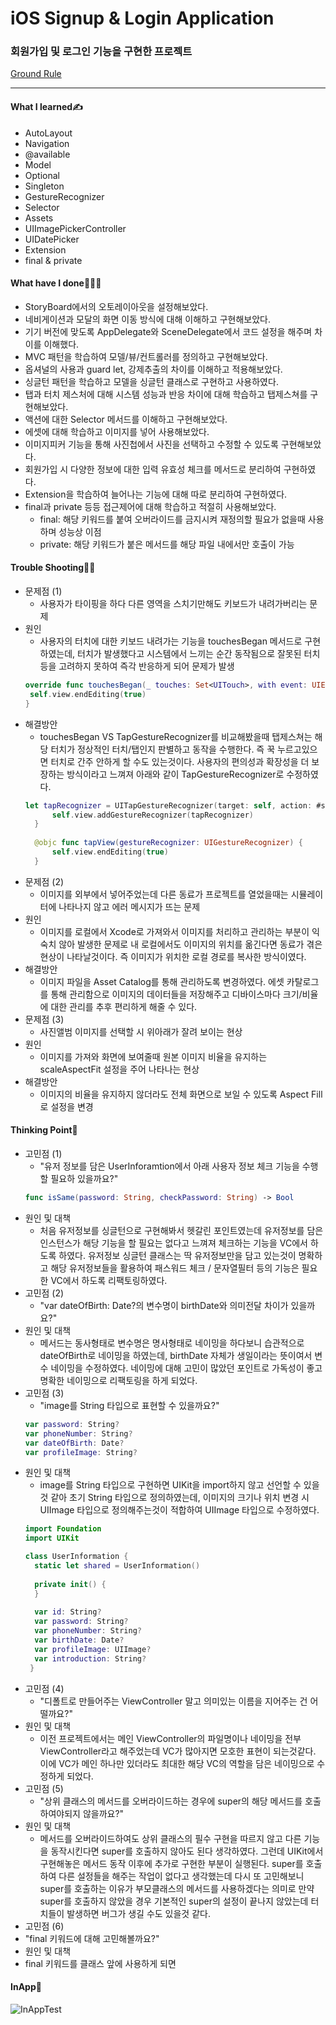 # iOS Signup & Login Application
### 회원가입 및 로그인 기능을 구현한 프로젝트
[Ground Rule](https://github.com/GREENOVER/ios-signup-flow/blob/main/GroundRule.md)
***
#### What I learned✍️
- AutoLayout
- Navigation
- @available
- Model
- Optional
- Singleton
- GestureRecognizer
- Selector
- Assets
- UIImagePickerController
- UIDatePicker
- Extension
- final & private

#### What have I done🧑🏻‍💻
- StoryBoard에서의 오토레이아웃을 설정해보았다.
- 네비게이션과 모달의 화면 이동 방식에 대해 이해하고 구현해보았다.
- 기기 버전에 맞도록 AppDelegate와 SceneDelegate에서 코드 설정을 해주며 차이를 이해했다.
- MVC 패턴을 학습하여 모델/뷰/컨트롤러를 정의하고 구현해보았다.
- 옵셔널의 사용과 guard let, 강제추출의 차이를 이해하고 적용해보았다.
- 싱글턴 패턴을 학습하고 모델을 싱글턴 클래스로 구현하고 사용하였다.
- 탭과 터치 제스처에 대해 시스템 성능과 반응 차이에 대해 학습하고 탭제스쳐를 구현해보았다.
- 액션에 대한 Selector 메서드를 이해하고 구현해보았다.
- 에셋에 대해 학습하고 이미지를 넣어 사용해보았다.
- 이미지피커 기능을 통해 사진첩에서 사진을 선택하고 수정할 수 있도록 구현해보았다.
- 회원가입 시 다양한 정보에 대한 입력 유효성 체크를 메서드로 분리하여 구현하였다.
- Extension을 학습하여 늘어나는 기능에 대해 따로 분리하여 구현하였다.
- final과 private 등등 접근제어에 대해 학습하고 적절히 사용해보았다.
   - final: 해당 키워드를 붙여 오버라이드를 금지시켜 재정의할 필요가 없을때 사용하며 성능상 이점
   - private: 해당 키워드가 붙은 메서드를 해당 파일 내에서만 호출이 가능

#### Trouble Shooting👨‍🔧
- 문제점 (1)
  - 사용자가 타이핑을 하다 다른 영역을 스치기만해도 키보드가 내려가버리는 문제
- 원인
  - 사용자의 터치에 대한 키보드 내려가는 기능을 touchesBegan 메서드로 구현하였는데, 터치가 발생했다고 시스템에서 느끼는 순간 동작됨으로 잘못된 터치 등을 고려하지 못하여 즉각 반응하게 되어 문제가 발생
  ```swift
  override func touchesBegan(_ touches: Set<UITouch>, with event: UIEvent?){
   self.view.endEditing(true)
  }
  ```
- 해결방안
  - touchesBegan VS TapGestureRecognizer를 비교해봤을때 탭제스쳐는 해당 터치가 정상적인 터치/탭인지 판별하고 동작을 수행한다. 즉 꾹 누르고있으면 터치로 간주 안하게 할 수도 있는것이다. 사용자의 편의성과 확장성을 더 보장하는 방식이라고 느껴져 아래와 같이 TapGestureRecognizer로 수정하였다.
  ```swift
  let tapRecognizer = UITapGestureRecognizer(target: self, action: #selector(tapView(gestureRecognizer:)))
        self.view.addGestureRecognizer(tapRecognizer)
    }
        
    @objc func tapView(gestureRecognizer: UIGestureRecognizer) {
        self.view.endEditing(true)
    }
  ```
- 문제점 (2)
  - 이미지를 외부에서 넣어주었는데 다른 동료가 프로젝트를 열었을때는 시뮬레이터에 나타나지 않고 에러 메시지가 뜨는 문제
- 원인
  - 이미지를 로컬에서 Xcode로 가져와서 이미지를 처리하고 관리하는 부분이 익숙치 않아 발생한 문제로 내 로컬에서도 이미지의 위치를 옮긴다면 동료가 겪은 현상이 나타날것이다. 즉 이미지가 위치한 로컬 경로를 복사한 방식이였다.
- 해결방안
  - 이미지 파일을 Asset Catalog를 통해 관리하도록 변경하였다. 에셋 카탈로그를 통해 관리함으로 이미지의 데이터들을 저장해주고 디바이스마다 크기/비율에 대한 관리를 추후 편리하게 해줄 수 있다.
- 문제점 (3)
  - 사진앨범 이미지를 선택할 시 위아래가 잘려 보이는 현상
- 원인
  - 이미지를 가져와 화면에 보여줄때 원본 이미지 비율을 유지하는 scaleAspectFit 설정을 주어 나타나는 현상
- 해결방안
  - 이미지의 비율을 유지하지 않더라도 전체 화면으로 보일 수 있도록 Aspect Fill로 설정을 변경




#### Thinking Point🤔
- 고민점 (1)
  - "유저 정보를 담은 UserInforamtion에서 아래 사용자 정보 체크 기능을 수행할 필요하 있을까요?"
  ```swift
  func isSame(password: String, checkPassword: String) -> Bool
  ```
- 원인 및 대책
  - 처음 유저정보를 싱글턴으로 구현해봐서 헷갈린 포인트였는데 유저정보를 담은 인스턴스가 해당 기능을 할 필요는 없다고 느껴져 체크하는 기능을 VC에서 하도록 하였다. 유저정보 싱글턴 클래스는 딱 유저정보만을 담고 있는것이 명확하고 해당 유저정보들을 활용하여 패스워드 체크 / 문자열필터 등의 기능은 필요한 VC에서 하도록 리팩토링하였다.
- 고민점 (2)
  - "var dateOfBirth: Date?의 변수명이 birthDate와 의미전달 차이가 있을까요?"
- 원인 및 대책
  - 메서드는 동사형태로 변수명은 명사형태로 네이밍을 하다보니 습관적으로 dateOfBirth로 네이밍을 하였는데, birthDate 자체가 생일이라는 뜻이여서 변수 네이밍을 수정하였다. 네이밍에 대해 고민이 많았던 포인트로 가독성이 좋고 명확한 네이밍으로 리팩토링을 하게 되었다.
- 고민점 (3)
  - "image를 String 타입으로 표현할 수 있을까요?"
  ```swift
  var password: String?
  var phoneNumber: String?
  var dateOfBirth: Date?
  var profileImage: String?
  ```
- 원인 및 대책
  - image를 String 타입으로 구현하면 UIKit을 import하지 않고 선언할 수 있을것 같아 초기 String 타입으로 정의하였는데, 이미지의 크기나 위치 변경 시 UIImage 타입으로 정의해주는것이 적합하여 UIImage 타입으로 수정하였다.
  ```swift
  import Foundation
  import UIKit

  class UserInformation {
    static let shared = UserInformation()
    
    private init() {
    }
   
    var id: String?
    var password: String?
    var phoneNumber: String?
    var birthDate: Date?
    var profileImage: UIImage?
    var introduction: String?
   }
  ```
- 고민점 (4)
  - "디폴트로 만들어주는 ViewController 말고 의미있는 이름을 지어주는 건 어떨까요?"
- 원인 및 대책
  - 이전 프로젝트에서는 메인 ViewController의 파일명이나 네이밍을 전부 ViewController라고 해주었는데 VC가 많아지면 모호한 표현이 되는것같다. 이에 VC가 메인 하나만 있더라도 최대한 해당 VC의 역할을 담은 네이밍으로 수정하게 되었다.
- 고민점 (5)
  - "상위 클래스의 메서드를 오버라이드하는 경우에 super의 해당 메서드를 호출하여야되지 않을까요?"
- 원인 및 대책
  - 메서드를 오버라이드하여도 상위 클래스의 필수 구현을 따르지 않고 다른 기능을 동작시킨다면 super를 호출하지 않아도 된다 생각하였다. 그런데 UIKit에서 구현해놓은 메서드 동작 이후에 추가로 구현한 부분이 실행된다. super를 호출하여 다른 설정들을 해주는 작업이 없다고 생각했는데 다시 또 고민해보니 super를 호출하는 이유가 부모클래스의 메서드를 사용하겠다는 의미로 만약 super를 호출하지 않았을 경우 기본적인 super의 설정이 끝나지 않았는데 터치들이 발생하면 버그가 생길 수도 있을것 같다.
- 고민점 (6)
 - "final 키워드에 대해 고민해볼까요?"
- 원인 및 대책
 - final 키워드를 클래스 앞에 사용하게 되면 







#### InApp📱
![InAppTest](https://user-images.githubusercontent.com/72292617/116174159-d8b29c00-a748-11eb-94bf-bd4b9fed7dd7.gif)

